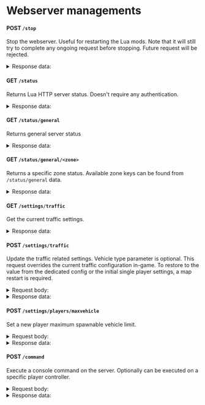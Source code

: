 # Webserver managements

#### POST `/stop`

Stop the webserver. Useful for restarting the Lua mods. Note that it will still try to complete any ongoing request before stopping. Future request will be rejected.

<details>
<summary>Response data:</summary>

Returns `200 OK` for successful stop command. Will output `Webserver stopped` in the log to confirm the full webserver shutdown.

</details>

#### GET `/status`

Returns Lua HTTP server status. Doesn't require any authentication.

<details>
<summary>Response data:</summary>

Returns `200 OK` if ready to accept connection:

```json
{ "status": "ok" }
```

Returns `503 Service Unavailable` if not ready to accept any connection:

```json
{ "status": "not ready" }
```

</details>

#### GET `/status/general`

Returns general server status

<details>
<summary>Response data:</summary>

```json
{
  "data": {
    "ZoneStates": [
      {
        "BusTransportRate": 0.0,
        "NumResidents": 42,
        "Supermarkets": [{}],
        "Server_Volume": {},
        "ZoneKey": "Ara",
        "FoodSupplyRate": 0.0,
        "GarbageCollectRate": 0.0,
        "PolicePatrolRate": 0.0
      },
      {
        "BusTransportRate": 0.0,
        "NumResidents": 11,
        "Supermarkets": [{}],
        "Server_Volume": {},
        "ZoneKey": "Gwangjin",
        "FoodSupplyRate": 0.0,
        "GarbageCollectRate": 0.0,
        "PolicePatrolRate": 0.0
      },
      {
        "BusTransportRate": 0.0,
        "NumResidents": 64,
        "Supermarkets": [{}],
        "Server_Volume": {},
        "ZoneKey": "Gangjung",
        "FoodSupplyRate": 0.0,
        "GarbageCollectRate": 0.0,
        "PolicePatrolRate": 0.0
      },
      {
        "BusTransportRate": 0.0,
        "NumResidents": 63,
        "Supermarkets": [{}],
        "Server_Volume": {},
        "ZoneKey": "Jeju",
        "FoodSupplyRate": 0.0,
        "GarbageCollectRate": 0.0,
        "PolicePatrolRate": 0.0
      },
      {
        "BusTransportRate": 0.0,
        "NumResidents": 24,
        "Supermarkets": [{}],
        "Server_Volume": {},
        "ZoneKey": "Hallim",
        "FoodSupplyRate": 0.0,
        "GarbageCollectRate": 0.0,
        "PolicePatrolRate": 0.0
      },
      {
        "BusTransportRate": 0.0,
        "NumResidents": 31,
        "Supermarkets": [{}],
        "Server_Volume": {},
        "ZoneKey": "Seongsan",
        "FoodSupplyRate": 0.0,
        "GarbageCollectRate": 0.0,
        "PolicePatrolRate": 0.0
      },
      {
        "BusTransportRate": 0.0,
        "NumResidents": 20,
        "Supermarkets": [{}],
        "Server_Volume": {},
        "ZoneKey": "Gapa",
        "FoodSupplyRate": 0.0,
        "GarbageCollectRate": 0.0,
        "PolicePatrolRate": 0.0
      }
    ],
    "GarbageCollectRate": 0.0,
    "NumResidents": 255,
    "PolicePatrolRate": 0.0,
    "ServerPlatformTimeSeconds": 16793104.642075,
    "FoodSupplyRate": 0.0,
    "BusTransportRate": 0.0,
    "FPS": 75
  }
}
```

</details>

#### GET `/status/general/<zone>`

Returns a specific zone status. Available zone keys can be found from `/status/general` data.

<details>
<summary>Response data:</summary>

```json
{
  "data": {
    "FoodSupplyRate": 0.0,
    "BusTransportRate": 0.0,
    "GarbageCollectRate": 0.0,
    "NumResidents": 65,
    "Supermarkets": [{}],
    "Server_Volume": {},
    "ZoneKey": "Gangjung",
    "PolicePatrolRate": 0.0
  }
}
```

</details>

#### GET `/settings/traffic`

Get the current traffic settings.

<details>
<summary>Response data:</summary>

```json
{
  "data": {
    "DeliveryVehicleSpawnPoints": [],
    "SpawnSettings": [
      {
        "bDespawnIfPlayersAreFar": true,
        "SettingKey": "Small",
        "VehicleKey": "None",
        "bUseNPCPoliceDensity": false,
        "SpawnType": 0,
        "bSpawnAIController": true,
        "VehicleTypes": [330498818, 1444131587],
        "MaxLifetimeSeconds": 0,
        "bDespawnIfNotMoveForLong": true,
        "bAllowCloseToPlayer": false,
        "MaxDistanceFromRoad": -1,
        "CountMultiplierScheduleType": 0,
        "SpawnOverMinCountCoolDownTimeSeconds": 60,
        "MinDistanceFromRoad": -1,
        "GameplayTagQuery2": {
          "AutoDescription": "",
          "TokenStreamVersion": 0,
          "TagDictionary": {},
          "QueryTokenStream": {},
          "UserDescription": ""
        },
        "bAllowCloseToOtherVehicle": false,
        "bUseNPCVehicleDensity": true,
        "bSpawnRoadSide": false,
        "MaxCount": 250,
        "GameplayTagQuery": {
          "AutoDescription": " NONE( Vehicle.Police )",
          "TokenStreamVersion": 0,
          "TagDictionary": [{ "TagName": "Vehicle.Police" }],
          "QueryTokenStream": [16974080, 66305, 16777475, 65537, 256],
          "UserDescription": ""
        },
        "bIsTrafficVehicle": true,
        "bIncludeTrailer": false,
        "MinCount": -1
      }
    ]
  }
}
```

</details>

#### POST `/settings/traffic`

Update the traffic related settings. Vehicle type parameter is optional. This request overrides the current traffic configuration in-game. To restore to the value from the dedicated config or the initial single player settings, a map restart is required.

<details>
<summary>Request body:</summary>

```json
{
  // Vehicle type can be one or many of Small, Special, Truck, Bus, Police, Tow_Ld, Tow, Tow_Heavy, Rescue, HeavyRescue, VehicleDelivery ,VehicleDeliveryHeavy, Getaway
  // Defaults to Small, Special, Truck, Bus if not specified
  "VehicleTypes": ["Small", "Special", "Truck", "Bus"],
  "NPCVehicleDensity": 1.0,
}
```

</details>

<details>
<summary>Response data:</summary>

```json
{ "status": "ok" }
```

</details>

#### POST `/settings/players/maxvehicle`

Set a new player maximum spawnable vehicle limit.

<details>
<summary>Request body:</summary>

```json
{
  "MaxVehiclePerPlayer": 10,
}
```

</details>

<details>
<summary>Response data:</summary>

```json
{ "status": "ok" }
```

</details>

#### POST `/command`

Execute a console command on the server. Optionally can be executed on a specific player controller.

<details>
<summary>Request body:</summary>

```json
{
  "Command": "mh.aIVehicleStuckTimeSeconds=120",
  "PlayerId": ""
}
```

</details>

<details>
<summary>Response data:</summary>

```json
{ "status": "ok" }
```

</details>
